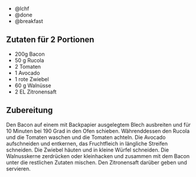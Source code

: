 - @lchf
- @done
- @breakfast

## Zutaten für 2 Portionen
[](/uploads/avocadosalat-mit-bacon-und-walnuessen.jpg)

- 200g  Bacon
- 50 g  Rucola
- 2     Tomaten
- 1     Avocado
- 1     rote Zwiebel
- 60 g  Walnüsse
- 2 EL  Zitronensaft

## Zubereitung
Den Bacon auf einem mit Backpapier ausgelegtem Blech ausbreiten und für 10 Minuten bei 190 Grad in den Ofen schieben.
Währenddessen den Rucola und die Tomaten waschen und die Tomaten achteln. Die Avocado aufschneiden und entkernen, das Fruchtfleich in längliche Streifen schneiden. Die Zwiebel häuten und in kleine Würfel schneiden. Die Walnusskerne zerdrücken oder kleinhacken und zusammen mit dem Bacon unter die restlichen Zutaten mischen.
Den Zitronensaft darüber geben und servieren.
